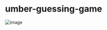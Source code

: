 # umber-guessing-game
![image](https://github.com/MrDeepak9568/umber-guessing-game/assets/118105146/62f6a26c-8437-43f8-aeab-77f7ab45d762)

